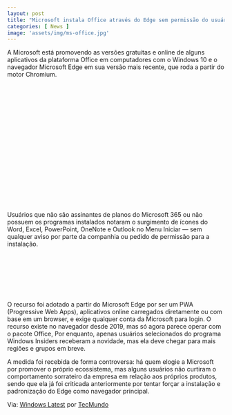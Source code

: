 ```yaml
---
layout: post
title: "Microsoft instala Office através do Edge sem permissão do usuário"
categories: [ News ]
image: 'assets/img/ms-office.jpg'
---
```


A Microsoft está promovendo as versões gratuitas e online de alguns aplicativos da plataforma Office em computadores com o Windows 10 e o navegador Microsoft Edge em sua versão mais recente, que roda a partir do motor Chromium.

<!-- QUADRADO -->
<script async src="//pagead2.googlesyndication.com/pagead/js/adsbygoogle.js"></script>
<ins class="adsbygoogle"
style="display:inline-block;width:336px;height:280px"
data-ad-client="ca-pub-2838251107855362"
data-ad-slot="5351066970"></ins>
<script>
(adsbygoogle = window.adsbygoogle || []).push({});
</script>

Usuários que não são assinantes de planos do Microsoft 365 ou não possuem os programas instalados notaram o surgimento de ícones do Word, Excel, PowerPoint, OneNote e Outlook no Menu Iniciar — sem qualquer aviso por parte da companhia ou pedido de permissão para a instalação.

<!-- MINI ANÚNCIO -->
<script async src="//pagead2.googlesyndication.com/pagead/js/adsbygoogle.js"></script>
<!-- Games Root -->
<ins class="adsbygoogle"
style="display:inline-block;width:730px;height:95px"
data-ad-client="ca-pub-2838251107855362"
data-ad-slot="5351066970"></ins>
<script>
(adsbygoogle = window.adsbygoogle || []).push({});
</script>

O recurso foi adotado a partir do Microsoft Edge por ser um PWA (Progressive Web Apps), aplicativos online carregados diretamente ou com base em um browser, e exige qualquer conta da Microsoft para login. O recurso existe no navegador desde 2019, mas só agora parece operar com o pacote Office, Por enquanto, apenas usuários selecionados do programa Windows Insiders receberam a novidade, mas ela deve chegar para mais regiões e grupos em breve.

<!-- RETANGULO LARGO 2 -->
<script async src="//pagead2.googlesyndication.com/pagead/js/adsbygoogle.js"></script>
<ins class="adsbygoogle"
style="display:block; text-align:center;"
data-ad-layout="in-article"
data-ad-format="fluid"
data-ad-client="ca-pub-2838251107855362"
data-ad-slot="8549252987"></ins>
<script>
(adsbygoogle = window.adsbygoogle || []).push({});
</script>

A medida foi recebida de forma controversa: há quem elogie a Microsoft por promover o próprio ecossistema, mas alguns usuários não curtiram o comportamento sorrateiro da empresa em relação aos próprios produtos, sendo que ela já foi criticada anteriormente por tentar forçar a instalação e padronização do Edge como navegador principal.

<!-- RETANGULO LARGO -->
<script async src="https://pagead2.googlesyndication.com/pagead/js/adsbygoogle.js"></script>
<!-- Informat -->
<ins class="adsbygoogle"
style="display:block"
data-ad-client="ca-pub-2838251107855362"
data-ad-slot="2327980059"
data-ad-format="auto"
data-full-width-responsive="true"></ins>
<script>
(adsbygoogle = window.adsbygoogle || []).push({});
</script>

Via: [Windows Latest](https://www.windowslatest.com/2020/10/14/windows-10-edge-browser-installing-office-web-apps-automatically/) por [TecMundo](https://www.tecmundo.com.br/software/205424-microsoft-instala-office-edge-permissao-do-usuario.htm)

<!-- QUADRADO -->
<script async src="//pagead2.googlesyndication.com/pagead/js/adsbygoogle.js"></script>
<ins class="adsbygoogle"
style="display:inline-block;width:336px;height:280px"
data-ad-client="ca-pub-2838251107855362"
data-ad-slot="5351066970"></ins>
<script>
(adsbygoogle = window.adsbygoogle || []).push({});
</script>

